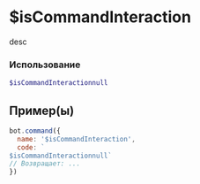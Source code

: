 # $isCommandInteraction
desc
### Использование
```php
$isCommandInteractionnull
```

## Пример(ы)

```javascript
bot.command({
  name: '$isCommandInteraction',
  code: `
$isCommandInteractionnull`
// Возвращает: ...
})
```
